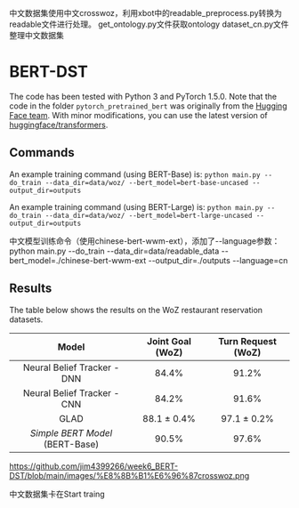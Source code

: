 中文数据集使用中文crosswoz，利用xbot中的readable_preprocess.py转换为readable文件进行处理。
get_ontology.py文件获取ontology
dataset_cn.py文件整理中文数据集

# BERT-DST

The code has been tested with Python 3 and PyTorch 1.5.0. Note that the code in the folder `pytorch_pretrained_bert` was originally from the [Hugging Face team](https://github.com/huggingface). With minor modifications, you can use the latest version of [huggingface/transformers](https://github.com/huggingface/transformers).

## Commands
An example training command (using BERT-Base) is:
`python main.py --do_train --data_dir=data/woz/ --bert_model=bert-base-uncased --output_dir=outputs`

An example training command (using BERT-Large) is:
`python main.py --do_train --data_dir=data/woz/ --bert_model=bert-large-uncased --output_dir=outputs`

中文模型训练命令（使用chinese-bert-wwm-ext），添加了--language参数：
python main.py --do_train --data_dir=data/readable_data --bert_model=./chinese-bert-wwm-ext  --output_dir=./outputs --language=cn

## Results

The table below shows the results on the WoZ restaurant reservation datasets.

Model | Joint Goal (WoZ) | Turn Request (WoZ)|
:---: |:---: | :---: |
Neural Belief Tracker - DNN | 84.4% | 91.2% |
Neural Belief Tracker - CNN | 84.2% | 91.6% |
GLAD | 88.1 ± 0.4% | 97.1 ± 0.2% |
*Simple BERT Model* (BERT-Base) | 90.5% | 97.6% |
https://github.com/jim4399266/week6_BERT-DST/blob/main/images/%E8%8B%B1%E6%96%87crosswoz.png

中文数据集卡在Start traing
